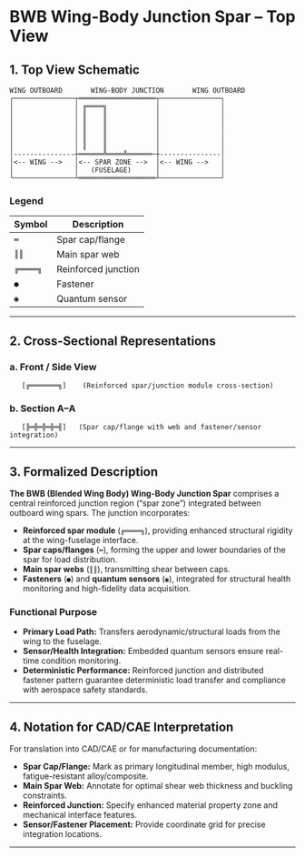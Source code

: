 
# BWB Wing-Body Junction Spar – Top View

## 1. Top View Schematic

```
WING OUTBOARD       WING-BODY JUNCTION       WING OUTBOARD
┌───────────────┬═══════════════════┬───────────────┐
│               │ ╔════╗            │               │
│               │ ║    ║            │               │
│               │ ║    ║            │               │
│               │ ║    ║            │               │
│               │ ║    ║            │               │
│               │ ║    ║            │               │
│---------------┼══════╩════╩══════─┼---------------│
│<-- WING -->   │<-- SPAR ZONE -->  │<-- WING -->   │
│               │   (FUSELAGE)      │               │
└───────────────┴═══════════════════┴───────────────┘
```

### Legend
| Symbol      | Description                                 |
|-------------|---------------------------------------------|
| `═`         | Spar cap/flange                             |
| `║║`        | Main spar web                               |
| `╔════╗`    | Reinforced junction                         |
| `●`         | Fastener                                    |
| `◉`         | Quantum sensor                              |

---

## 2. Cross-Sectional Representations

### a. Front / Side View

```
   [╔═══════╗]    (Reinforced spar/junction module cross-section)
```

### b. Section A–A

```
   [╠═╬═╬═╬═╣]   (Spar cap/flange with web and fastener/sensor integration)
```

---

## 3. Formalized Description

**The BWB (Blended Wing Body) Wing-Body Junction Spar** comprises a central reinforced junction region (“spar zone”) integrated between outboard wing spars. The junction incorporates:
- **Reinforced spar module** (`╔════╗`), providing enhanced structural rigidity at the wing-fuselage interface.
- **Spar caps/flanges** (`═`), forming the upper and lower boundaries of the spar for load distribution.
- **Main spar webs** (`║║`), transmitting shear between caps.
- **Fasteners** (`●`) and **quantum sensors** (`◉`), integrated for structural health monitoring and high-fidelity data acquisition.

### Functional Purpose
- **Primary Load Path:** Transfers aerodynamic/structural loads from the wing to the fuselage.
- **Sensor/Health Integration:** Embedded quantum sensors ensure real-time condition monitoring.
- **Deterministic Performance:** Reinforced junction and distributed fastener pattern guarantee deterministic load transfer and compliance with aerospace safety standards.

---

## 4. Notation for CAD/CAE Interpretation

For translation into CAD/CAE or for manufacturing documentation:
- **Spar Cap/Flange:** Mark as primary longitudinal member, high modulus, fatigue-resistant alloy/composite.
- **Main Spar Web:** Annotate for optimal shear web thickness and buckling constraints.
- **Reinforced Junction:** Specify enhanced material property zone and mechanical interface features.
- **Sensor/Fastener Placement:** Provide coordinate grid for precise integration locations.

---
